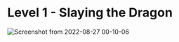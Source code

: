 # Level 1 - Slaying the Dragon

![Screenshot from 2022-08-27 00-10-06](https://user-images.githubusercontent.com/82754379/187013226-81ea2d70-dcbb-45e8-afbb-be6d3039315d.png)

